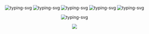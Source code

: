### 


 <p align="center">
   <img src="https://img.shields.io/badge/hacker-y3ff18-green" alt="typing-svg">
   <img src="https://img.shields.io/badge/github-y3ff18-green" alt="typing-svg">
   <img src="https://img.shields.io/badge/python-y3ff18-green" alt="typing-svg">
 <img src="https://img.shields.io/badge/developer-y3ff18-green" alt="typing-svg">
 <img src="https://img.shields.io/badge/security-y3ff18-green" alt="typing-svg">
</p>


 
 <p align="center">
   <img src="https://readme-typing-svg.herokuapp.com?size=24&color=9DF79C&background=9AFFB700&lines=+++This+is+code+developer" alt="typing-svg">
</p>


   
     
     
<div align="center">
    <img  src="https://github-readme-streak-stats.herokuapp.com/?user=y3ff18" />
</div>

<!--
**y3ff18/y3ff18** is a ✨ _special_ ✨ repository because its `README.md` (this file) appears on your GitHub profile.

Here are some ideas to get you started:

- 🔭 I’m currently working on ...
- 🌱 I’m currently learning ...
- 👯 I’m looking to collaborate on ...
- 🤔 I’m looking for help with ...
- 💬 Ask me about ...
- 📫 How to reach me: ...
- 😄 Pronouns: ...
- ⚡ Fun fact: ...
-->
  
    
      
      





